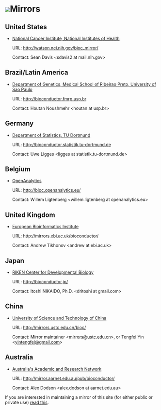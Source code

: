 ![](/images/icons/magnifier.gif)Mirrors
=======================================

United States
-------------

* [National Cancer Institute, National Institutes of Health](http://nci.nih.gov/)
  
  URL: <http://watson.nci.nih.gov/bioc_mirror/>

  Contact: Sean Davis &lt;sdavis2 at mail.nih.gov&gt;


Brazil/Latin America
------

* [Department of Genetics, Medical School of Ribeirao Preto, University of Sao Paulo](http://rge.fmrp.usp.br/)

  URL: <http://bioconductor.fmrp.usp.br>

  Contact: Houtan Noushmehr &lt;houtan at usp.br&gt;


Germany
-------

* [Department of Statistics, TU Dortmund](http://www.statistik.tu-dortmund.de/)
  
  URL: <http://bioconductor.statistik.tu-dortmund.de>

  Contact: Uwe Ligges &lt;ligges at statistik.tu-dortmund.de&gt;


Belgium
--------

* [OpenAnalytics](http://www.openanalytics.eu/)

  URL: <http://bioc.openanalytics.eu/>

  Contact: Willem Ligtenberg &lt;willem.ligtenberg at openanalytics.eu&gt;

United Kingdom
-------

* [European Bioinformatics Institute](http://www.ebi.ac.uk/)

  URL: <http://mirrors.ebi.ac.uk/bioconductor/>

  Contact: Andrew Tikhonov &lt;andrew at ebi.ac.uk&gt;



Japan
------

* [RIKEN Center for Developmental Biology](http://www.cdb.riken.jp/en/index.html)

  URL: <http://bioconductor.jp/>
  
  Contact: Itoshi NIKAIDO, Ph.D. &lt;dritoshi at gmail.com&gt;


China
-----

* [University of Science and Technology of China](http://en.ustc.edu.cn/)

  URL: <http://mirrors.ustc.edu.cn/bioc/>
  
  Contact: Mirror maintainer &lt;mirrors@ustc.edu.cn&gt;, or Tengfei Yin &lt;yintengfei@gmail.com&gt;




Australia
---------

* [Australia's Academic and Research Network](http://www.aarnet.edu.au/)

  URL: <http://mirror.aarnet.edu.au/pub/bioconductor/>

  Contact: Alex Dodson &lt;alex.dodson at aarnet.edu.au&gt;

  
If you are interested in maintaining a mirror of this site (for either
public or private use) [read this](mirror-how-to/).

